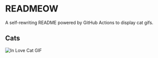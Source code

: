# READMEOW

A self-rewriting README powered by GitHub Actions to display cat gifs.

## Cats

![In Love Cat GIF](https://media1.giphy.com/media/v1.Y2lkPTlhY2QwMmRhdWtpeDhrZXAybDE1NG50eDR2dHF5cHltc3VsdHBuOGZvb3p4cHhncCZlcD12MV9naWZzX3NlYXJjaCZjdD1n/MDJ9IbxxvDUQM/200.gif)
